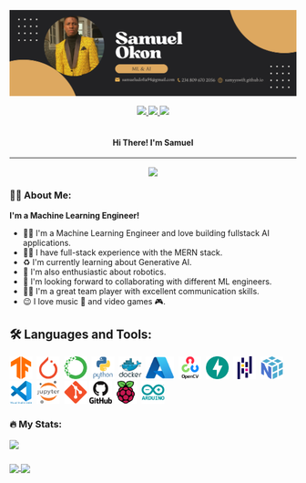 
 ![](https://github.com/SamyySwift/SamyySwift/blob/main/img/Samuel%20Okon.png)
 
<div id="badges" align="center">
  <a href="https://www.linkedin.com/in/samuel-okon-61456b1b4/">
    <img src="https://img.shields.io/badge/LinkedIn-blue?logo=linkedin&logoColor=white&style=flat-square"/>
  </a>
  
  
  <a href="https://www.youtube.com/channel/UCpcOwTBCN6vs5J3Zz6tkoqQ">
    <img src="https://img.shields.io/badge/YouTube-red?logo=youtube&logoColor=white&style=flat-square"/>
  </a>
  
  <a href="https://samyyswift.github.io">
    <img src="https://img.shields.io/badge/Portfolio-green?logo=appveyor&logoColor=white&style=flat-square"/>
  </a>
</div>

<div align="center", id="badges">
<img src="https://komarev.com/ghpvc/?username=SamyySwift&style=flat-square&color=blue" alt=""/>
</div>


<h4 align = "center">
  Hi There! I'm Samuel
</h4>

---

<div id="headers" align="center">
<!--   <img src="https://media.giphy.com/media/M9gbBd9nbDrOTu1Mqx/giphy.gif" width="350"/> -->
  <img align = 'center' src = "https://media.giphy.com/media/qgQUggAC3Pfv687qPC/giphy.gif" width="400"/>
</div>

### 👨‍💻 **About Me:**

**I'm a Machine Learning Engineer!**

- 👨‍💻 I'm a Machine Learning Engineer and love building fullstack AI applications.
- 👨‍💻 I have full-stack experience with the MERN stack.
- ♻️ I'm currently learning about Generative AI.
- 🤖 I'm also enthusiastic about robotics.
- 👯 I'm looking forward to collaborating with different ML engineers.
- 👨‍💼 I'm a great team player with excellent communication skills.
- 😉 I love music 🎵 and video games 🎮.

## 🛠️ **Languages and Tools:**
  <div>
  <img src="https://github.com/devicons/devicon/blob/master/icons/tensorflow/tensorflow-original.svg" title="TF" alt="TF" width="40" height="40"/>&nbsp;
  <img src="https://github.com/devicons/devicon/blob/master/icons/pytorch/pytorch-original.svg" title="Python" alt="Python" width="40" height="40"/>&nbsp;
  <img src="https://github.com/devicons/devicon/blob/master/icons/anaconda/anaconda-original.svg" title="Anaconda" alt="Anaconda" width="40" height="40"/>&nbsp;
  <img src="https://github.com/devicons/devicon/blob/master/icons/python/python-original-wordmark.svg" title="Python" alt="Python" width="40" height="40"/>&nbsp;
  <img src="https://github.com/devicons/devicon/blob/master/icons/docker/docker-original-wordmark.svg" title="Python" alt="Python" width="40" height="40"/>&nbsp;
  <img src="https://github.com/devicons/devicon/blob/master/icons/azure/azure-original.svg" title="Python" alt="Python" width="50" height="40"/>&nbsp;
  <img src="https://github.com/devicons/devicon/blob/master/icons/opencv/opencv-original-wordmark.svg" title="Anaconda" alt="Anaconda" width="40" height="40"/>&nbsp;
  <img src="https://github.com/devicons/devicon/blob/master/icons/fastapi/fastapi-original.svg" title="Python" alt="Python" width="40" height="40"/>&nbsp;
  <img src="https://github.com/devicons/devicon/blob/master/icons/pandas/pandas-original.svg" title="Python" alt="Python" width="40" height="40"/>&nbsp;
  <img src="https://github.com/devicons/devicon/blob/master/icons/numpy/numpy-original.svg" title="Python" alt="Python" width="40" height="40"/>&nbsp;
  <img src="https://github.com/devicons/devicon/blob/master/icons/vscode/vscode-original-wordmark.svg" title="Anaconda" alt="Anaconda" width="40" height="40"/>&nbsp;
  <img src="https://github.com/devicons/devicon/blob/master/icons/jupyter/jupyter-original-wordmark.svg" title="Jupyter" alt="Jupyter" width="40" height="40"/>&nbsp;
  <img src="https://github.com/devicons/devicon/blob/master/icons/git/git-original.svg" title="Git" **alt="Git" width="40" height="40"/>
  <img src="https://github.com/devicons/devicon/blob/master/icons/github/github-original-wordmark.svg" title="Github" **alt="Github" width="40" height="40"/>
  <img src="https://github.com/devicons/devicon/blob/master/icons/raspberrypi/raspberrypi-original.svg" title="Jupyter" alt="Jupyter" width="40" height="40"/>&nbsp;
   <img src="https://github.com/devicons/devicon/blob/master/icons/arduino/arduino-original-wordmark.svg" title="Jupyter" alt="Jupyter" width="40" height="40"/>&nbsp;
  </div>
  

  ### 🔥 **My Stats:**
  
<a href="https://github.com/SamyySwift/github-readme-stats">
  <img align="center" src="https://github-readme-stats.vercel.app/api/top-langs/?username=SamyySwift&layout=compact&theme="vision-friendly-dark"/>
</a>

#####

<a href="(https://github.com/SamyySwift/github-readme-stats">
  <img align="center" src="https://github-readme-stats.vercel.app/api?username=SamyySwift&hide=issues&show_icons=true&theme=gruvbox"/>
</a>

<a href="https://git.io/streak-stats">
  <img align="center" src="http://github-readme-streak-stats.herokuapp.com?user=SamyySwift&theme=gruvbox&date_format=M%20j%5B%2C%20Y%5D"/>
</a>
